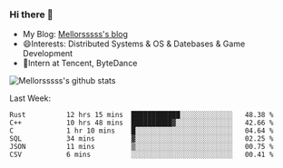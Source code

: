 ### Hi there 👋

- My Blog: [Mellorsssss's blog](https://mellorsssss.com/)
- 😄Interests: Distributed Systems & OS & Datebases & Game Development
- 🤔Intern at Tencent, ByteDance


![Mellorsssss's github stats](https://github-readme-stats.vercel.app/api?username=Mellorsssss&show_icons=true&theme=radical)

<!-- ![Top Langs](https://github-readme-stats.vercel.app/api/top-langs/?username=anuraghazra&hide=javascript,html,typescript,css,glsl) -->

<!--
**Mellorsssss/Mellorsssss** is a ✨ _special_ ✨ repository because its `README.md` (this file) appears on your GitHub profile.

Here are some ideas to get you started:

- 🔭 I’m currently working on ...
- 🌱 I’m currently learning ...
- 👯 I’m looking to collaborate on ...
- 🤔 I’m looking for help with ...
- 💬 Ask me about ...
- 📫 How to reach me: ...
- 😄 Pronouns: ...
- ⚡ Fun fact: ...
-->

Last Week:
<!--START_SECTION:waka-->

```text
Rust          12 hrs 15 mins  ████████████░░░░░░░░░░░░░   48.38 %
C++           10 hrs 48 mins  ██████████▓░░░░░░░░░░░░░░   42.66 %
C             1 hr 10 mins    █░░░░░░░░░░░░░░░░░░░░░░░░   04.64 %
SQL           34 mins         ▓░░░░░░░░░░░░░░░░░░░░░░░░   02.25 %
JSON          11 mins         ▒░░░░░░░░░░░░░░░░░░░░░░░░   00.75 %
CSV           6 mins          ░░░░░░░░░░░░░░░░░░░░░░░░░   00.41 %
```

<!--END_SECTION:waka-->
